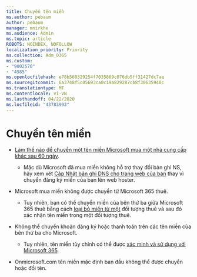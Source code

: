 ```yaml
---
title: Chuyển tên miền
ms.author: pebaum
author: pebaum
manager: mnirkhe
ms.audience: Admin
ms.topic: article
ROBOTS: NOINDEX, NOFOLLOW
localization_priority: Priority
ms.collection: Adm_O365
ms.custom:
- "9002570"
- "4985"
ms.openlocfilehash: e78b560329254f7035869c076db5ff31427dc7ae
ms.sourcegitcommit: 6a3748f5c05693ca0c19a829287cb8f30635940c
ms.translationtype: MT
ms.contentlocale: vi-VN
ms.lasthandoff: 04/22/2020
ms.locfileid: "43783993"
---
```

# <a name="domain-transfers"></a>Chuyển tên miền

- [Làm thế nào để chuyển một tên miền Microsoft mua một nhà cung cấp khác sau 60 ngày](https://docs.microsoft.com/microsoft-365/admin/setup/domains-faq?view=o365-worldwide#can-i-transfer-a-domain-i-purchased-from-microsoft-to-another-provider).

    - Mặc dù Microsoft đã mua miền không hỗ trợ thay đổi bản ghi NS, hãy xem xét [Cập Nhật bản ghi DNS cho trang web của bạn](https://docs.microsoft.com/microsoft-365/admin/dns/update-dns-records-to-retain-current-hosting-provider?view=o365-worldwide) thay vì chuyển đăng ký miền của bạn lên web hoster.

- Microsoft mua miền không được chuyển từ Microsoft 365 thuê. 

    - Tuy nhiên, bạn có thể chuyển miền của bên thứ ba giữa Microsoft 365 thuê bằng cách [loại bỏ miền từ một](https://docs.microsoft.com/microsoft-365/admin/get-help-with-domains/remove-a-domain?view=o365-worldwide) đối tượng thuê và sau đó xác nhận tên miền trong một đối tượng thuê.

- Không thể chuyển khoản đăng ký hoặc thanh toán trên các tên miền của bên thứ ba cho Microsoft.

    - Tuy nhiên, tên miền tùy chỉnh có thể được [xác minh và sử dụng với Microsoft 365](https://docs.microsoft.com/microsoft-365/admin/setup/add-domain?view=o365-worldwide).

- Onmicrosoft.com tên miền mặc định ban đầu không thể được chuyển hoặc đổi tên.
